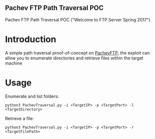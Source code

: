 ## Pachev FTP Path Traversal POC
Pachev FTP Path Traversal POC ("Welcome to FTP Server Spring 2017")


# Introduction

A simple path traversal proof-of-concept on [PachevFTP](https://github.com/pachev/pachev_ftp),
 the exploit can allow you to enumerate directories and retrieve files within the target machine 

# Usage 

Enumerate and list folders:

```
python3 PachevTraversal.py -i <TargetIP> -p <TargetPort> -l <TargetDirectory>
```

Retrieve a file:

```
python3 PachevTraversal.py -i <TargetIP> -p <TargetPort> -r <TargetFilePath>
```

